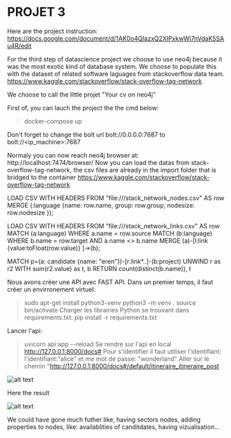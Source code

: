 # PROJET 3

Here are the project instruction: 
 https://docs.google.com/document/d/1AK0o4QIazxQ2XIPxkwWi7nVdaK5SAu4R/edit

For the third step of datascience project we choose to use neo4j because it was the most exotic kind of database system. 
 We choose to populate this with the dataset of related software laguages from stackoverflow data team. 
https://www.kaggle.com/stackoverflow/stack-overflow-tag-network

We choose to call the little projet "Your cv on neo4j"

First of, you can lauch the project the the cmd below: 
>docker-compose up

Don't forget to change the bolt url bolt://0.0.0.0:7687 to  bolt://<ip_machine>:7687

Normaly you can now reach neo4j browser at: http://localhost:7474/browser/
Now you can load the datas from  stack-overflow-tag-network, the csv files are already in the import folder that is bridged to the container
https://www.kaggle.com/stackoverflow/stack-overflow-tag-network

LOAD CSV WITH HEADERS FROM "file:///stack_network_nodes.csv" AS row 
MERGE (:language {name: row.name, 
                    group: row.group, 
                    nodesize: row.nodesize });

LOAD CSV WITH HEADERS FROM "file:///stack_network_links.csv" AS row 
MATCH (a:language) WHERE a.name = row.source 
MATCH (b:language) WHERE b.name = row.target AND a.name <> b.name
MERGE (a)-[l:link {value:toFloat(row.value)} ]->(b);


MATCH p=(a: candidate {name: "eren"})-[r:link*..]-(b:project) 
UNWIND r as r2
WITH sum(r2.value) as t, b
RETURN count(distinct(b.name)), t


Nous avons créer une API avec  FAST API. 
Dans un premier temps, il faut créer un envirronement virtuel: 
>sudo apt-get install python3-venv
>python3 -m venv .
>source bin/activate
Charger les librairies Python se trouvant dans requirements.txt:
> pip install -r requirements.txt

Lancer l'api:
> uvicorn api:app --reload
Se rendre sur l'api en local
>http://127.0.0.1:8000/docs#
Pour s'identifier il faut utiliser l'identifiant: 
>l'identifiant:"alice" et me mot de passe: "wonderland"
Aller sur le chemin 
>"http://127.0.0.1:8000/docs#/default/itineraire_itineraire_post


![alt text](https://github.com/IDRIMalek/Projet3/blob/main/example.png?raw=true)

Here the result

![alt text](https://github.com/IDRIMalek/Projet3/blob/main/example2.png?raw=true)

We could have gone much futher like, having sectors nodes, adding properties to nodes, like: availablities of canditdates, having vizualisation...